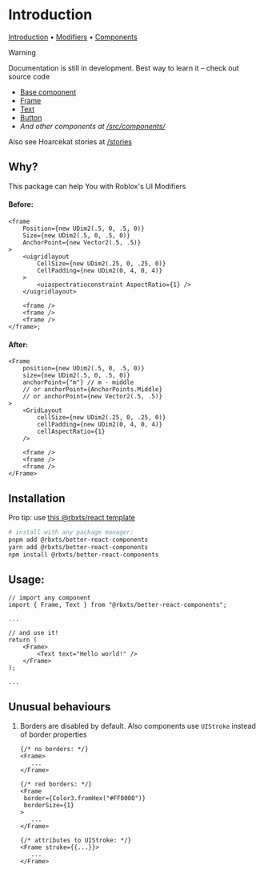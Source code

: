 # Introduction

<u>Introduction</u> • [Modifiers](2_Modifiers.md) • [Components](3_Components.md)

> [!WARNING]
>
> Documentation is still in development. Best way to learn it – check out source code
>
> - [Base component](../src/expandBase.tsx)
> - [Frame](../src/components/Frame.tsx)
> - [Text](../src/components/Text.tsx)
> - [Button](../src/components/Button.tsx)
> - _And other components at [/src/components/](../src/components)_
> 
> Also see Hoarcekat stories at [/stories](../stories)
>

## Why?

This package can help You with Roblox's UI Modifiers

#### Before:

```tsx
<frame
	Position={new UDim2(.5, 0, .5, 0)}
	Size={new UDim2(.5, 0, .5, 0)}
	AnchorPoint={new Vector2(.5, .5)}
>
	<uigridlayout
		CellSize={new UDim2(.25, 0, .25, 0)}
		CellPadding={new UDim2(0, 4, 0, 4)}
	>
		<uiaspectratioconstraint AspectRatio={1} />
	</uigridlayout>

	<frame />
	<frame />
	<frame />
</frame>;
```

#### After:

```tsx
<Frame
	position={new UDim2(.5, 0, .5, 0)}
	size={new UDim2(.5, 0, .5, 0)}
	anchorPoint={"m"} // m - middle
	// or anchorPoint={AnchorPoints.Middle}
	// or anchorPoint={new Vector2(.5, .5)}
>
	<GridLayout
		cellSize={new UDim2(.25, 0, .25, 0)}
		cellPadding={new UDim2(0, 4, 0, 4)}
		cellAspectRatio={1}
	/>

	<frame />
	<frame />
	<frame />
</Frame>
```

## Installation

Pro tip: use [this @rbxts/react template](https://github.com/littensy/rbxts-react-example)

```bash
# install with any package manager:
pnpm add @rbxts/better-react-components
yarn add @rbxts/better-react-components
npm install @rbxts/better-react-components
```

## Usage:

```tsx
// import any component
import { Frame, Text } from "@rbxts/better-react-components";

...

// and use it!
return (
	<Frame>
		<Text text="Hello world!" />
	</Frame>
);

...
```

## Unusual behaviours

1. Borders are disabled by default. Also components use `UIStroke` instead of border properties
   ```tsx
   {/* no borders: */}
   <Frame> 
      ...
   </Frame>
   
   {/* red borders: */}
   <Frame 
    border={Color3.fromHex("#FF0000")}
    borderSize={1}
   > 
      ...
   </Frame>
   
   {/* attributes to UIStroke: */}
   <Frame stroke={{...}}> 
      ...
   </Frame>
   ```